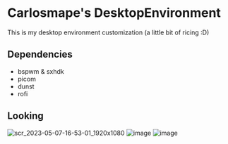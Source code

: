 # Carlosmape's DesktopEnvironment
This is my desktop environment customization (a little bit of ricing :D)

## Dependencies
 - bspwm & sxhdk
 - picom
 - dunst
 - rofi

## Looking
![scr_2023-05-07-16-53-01_1920x1080](https://user-images.githubusercontent.com/5487555/236689754-cd2864b5-0130-49a3-bae7-aebcdc7241dc.png)
![image](https://user-images.githubusercontent.com/5487555/236689856-64abacf2-542b-4874-b64b-d73fd6292fc6.png)
![image](https://github.com/user-attachments/assets/e8ee8e0c-b9e5-425a-9fe5-4f50141086e4)
